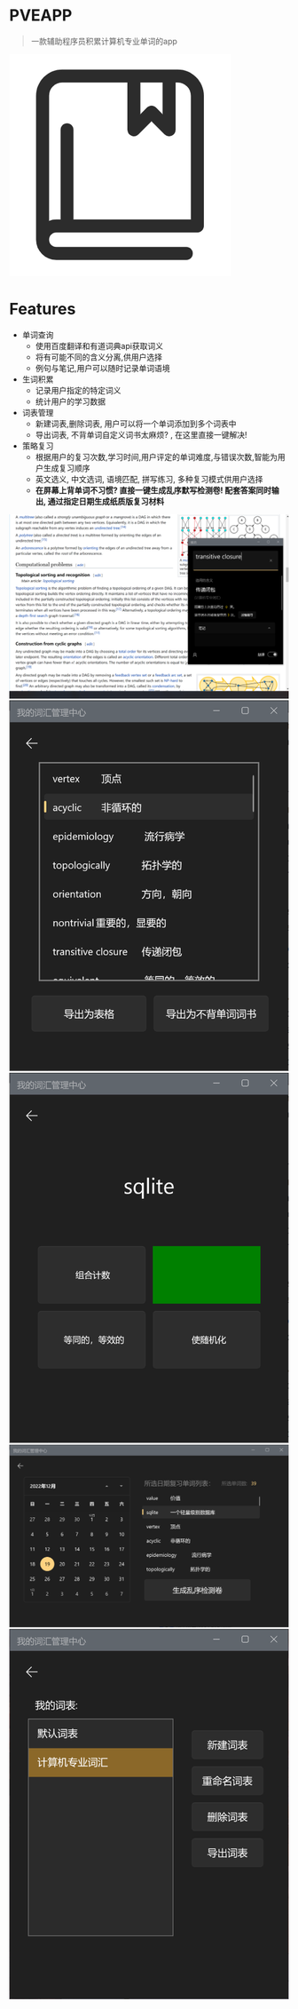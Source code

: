 # PVEAPP
> 一款辅助程序员积累计算机专业单词的app

![](6.png)
# Features
- 单词查询
	- 使用百度翻译和有道词典api获取词义
	- 将有可能不同的含义分离,供用户选择
	- 例句与笔记,用户可以随时记录单词语境
- 生词积累
	- 记录用户指定的特定词义
	- 统计用户的学习数据
- 词表管理
	- 新建词表,删除词表, 用户可以将一个单词添加到多个词表中
	- 导出词表, 不背单词自定义词书太麻烦? , 在这里直接一键解决!
- 策略复习
	- 根据用户的复习次数,学习时间,用户评定的单词难度,与错误次数,智能为用户生成复习顺序
	- 英文选义, 中文选词, 语境匹配, 拼写练习, 多种复习模式供用户选择
	- **在屏幕上背单词不习惯? 直接一键生成乱序默写检测卷! 配套答案同时输出, 通过指定日期生成纸质版复习材料**

![](1.png)
![](2.png)
![](3.png)
![](4.png)
![](5.png)
